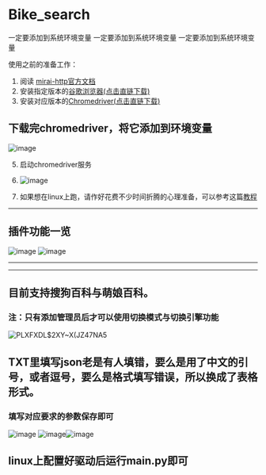 # Bike_search
一定要添加到系统环境变量
一定要添加到系统环境变量
一定要添加到系统环境变量

使用之前的准备工作：
1. 阅读 [mirai-http官方文档](https://github.com/project-mirai/mirai-api-http)
2. 安装指定版本的[谷歌浏览器(点击直链下载)](http://redirector.gvt1.com/edgedl/release2/chrome/acqkdyz3x6ktjenzze3rojk4hs5a_92.0.4515.107/92.0.4515.107_chrome_installer.exe)
3. 安装对应版本的[Chromedriver(点击直链下载)](https://registry.npmmirror.com/-/binary/chromedriver/92.0.4515.107/chromedriver_win32.zip)
## 下载完chromedriver，将它添加到环境变量
![image](https://user-images.githubusercontent.com/93362741/184267336-d320a63f-50c9-4f12-8dde-ec708b5affca.png)




5. 启动chromedriver服务
6. ![image](https://user-images.githubusercontent.com/93362741/184268034-fe890975-5bf1-4b32-b789-88a780cdf675.png)

7. 如果想在linux上跑，请作好花费不少时间折腾的心理准备，可以参考这篇[教程](
https://blog.csdn.net/momoda118/article/details/118719610?ops_request_misc=%257B%2522request%255Fid%2522%253A%2522165899137516781667834626%2522%252C%2522scm%2522%253A%252220140713.130102334..%2522%257D&request_id=165899137516781667834626&biz_id=0&utm_medium=distribute.pc_search_result.none-task-blog-2~all~baidu_landing_v2~default-4-118719610-null-null.142^v35^experiment_28w_v1,185^v2^tag_show&utm_term=linux%E5%AE%89%E8%A3%85chromedriver&spm=1018.2226.3001.4187)
***
## 插件功能一览
![image](https://user-images.githubusercontent.com/93362741/181442112-d261e7c0-c29f-4746-98fe-0e5691d90b78.png)
![image](https://user-images.githubusercontent.com/93362741/181445466-5afda7e2-4ae6-40ee-9dd7-f897374b5e4e.png)
***
***
## 目前支持搜狗百科与萌娘百科。
### 注：只有添加管理员后才可以使用切换模式与切换引擎功能
![`PLXFXDL`$2XY~X(JZ47NA5](https://user-images.githubusercontent.com/93362741/181443389-547edcb6-f60d-4b8b-96ec-23e45236738e.png)

## TXT里填写json老是有人填错，要么是用了中文的引号，或者逗号，要么是格式填写错误，所以换成了表格形式。
### 填写对应要求的参数保存即可
![image](https://user-images.githubusercontent.com/93362741/181444602-f80ec4ec-b4c3-42d5-8eca-d769ff318b7a.png)
![image](https://user-images.githubusercontent.com/93362741/181444823-fdd6bedb-c2a0-4d10-b272-2bba8d9ea7ae.png)![image](https://user-images.githubusercontent.com/93362741/181444914-bcf60003-3dc3-4f01-843d-5b3f95d98b87.png)

## linux上配置好驱动后运行main.py即可


